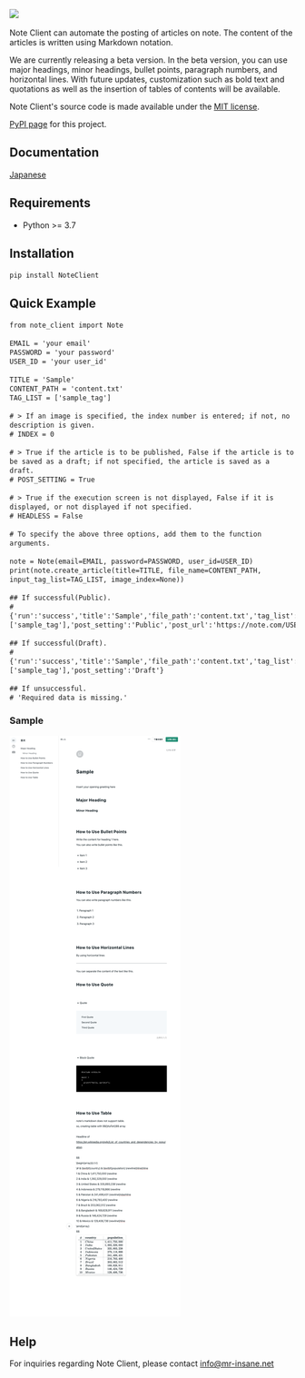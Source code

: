 ![](https://mr-insane.net/wp-content/uploads/2023/10/NoteClient.png)

Note Client can automate the posting of articles on note. The content of the articles is written using Markdown notation.  

We are currently releasing a beta version. In the beta version, you can use major headings, minor headings, bullet points, paragraph numbers, and horizontal lines. With future updates, customization such as bold text and quotations as well as the insertion of tables of contents will be available.

Note Client's source code is made available under the [MIT license](https://github.com/Mr-SuperInsane/NoteClient/blob/main/LICENSE).  

[PyPI page](https://pypi.org/project/NoteClient) for this project.

## Documentation

[Japanese](https://note.com/naokun_gadget/n/naf129cb5f34b)

## Requirements

- Python >= 3.7

## Installation

```
pip install NoteClient
```

## Quick Example

```
from note_client import Note

EMAIL = 'your email'
PASSWORD = 'your password'
USER_ID = 'your user_id'

TITLE = 'Sample'
CONTENT_PATH = 'content.txt'
TAG_LIST = ['sample_tag']

# > If an image is specified, the index number is entered; if not, no description is given.
# INDEX = 0

# > True if the article is to be published, False if the article is to be saved as a draft; if not specified, the article is saved as a draft.
# POST_SETTING = True

# > True if the execution screen is not displayed, False if it is displayed, or not displayed if not specified.
# HEADLESS = False

# To specify the above three options, add them to the function arguments.

note = Note(email=EMAIL, password=PASSWORD, user_id=USER_ID)
print(note.create_article(title=TITLE, file_name=CONTENT_PATH, input_tag_list=TAG_LIST, image_index=None))

## If successful(Public).
# {'run':'success','title':'Sample','file_path':'content.txt','tag_list':['sample_tag'],'post_setting':'Public','post_url':'https://note.com/USER_ID/n/abc123'}

## If successful(Draft).
# {'run':'success','title':'Sample','file_path':'content.txt','tag_list':['sample_tag'],'post_setting':'Draft'}

## If unsuccessful.
# 'Required data is missing.'
```


### Sample
![Sample](sample.png)

## Help

For inquiries regarding Note Client, please contact [info@mr-insane.net](info@mr-insane.net)
